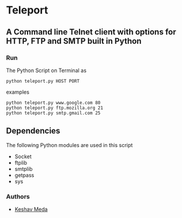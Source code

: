 # Teleport

## A Command line Telnet client with options for HTTP, FTP and SMTP built in Python

### Run

The Python Script on Terminal as

	python teleport.py HOST PORT

examples

	python teleport.py www.google.com 80
	python teleport.py ftp.mozilla.org 21
	python teleport.py smtp.gmail.com 25

## Dependencies

The following Python modules are used in this script

 * Socket
 * ftplib
 * smtplib
 * getpass
 * sys


### Authors

* [Keshav Meda](https://github.com/medakeshav)
